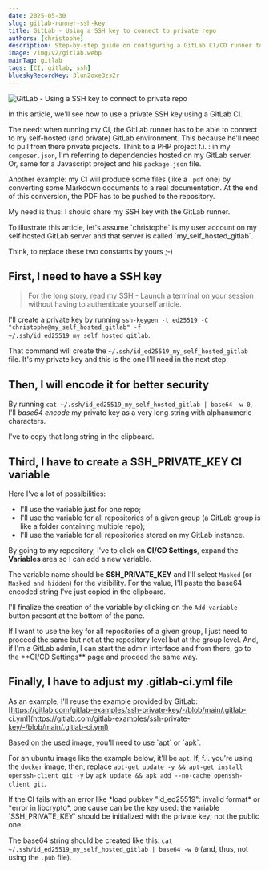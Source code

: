 ```yaml
---
date: 2025-05-30
slug: gitlab-runner-ssh-key
title: GitLab - Using a SSH key to connect to private repo
authors: [christophe]
description: Step-by-step guide on configuring a GitLab CI/CD runner to securely use a private SSH key for accessing and cloning private repositories.
image: /img/v2/gitlab.webp
mainTag: gitlab
tags: [CI, gitlab, ssh]
blueskyRecordKey: 3lun2oxe3zs2r
---
```

<!-- cspell:ignore libcrypto -->

![GitLab - Using a SSH key to connect to private repo](/img/v2/gitlab.webp)

In this article, we'll see how to use a private SSH key using a GitLab CI.

The need: when running my CI, the GitLab runner has to be able to connect to my self-hosted (and private) GitLab environment. This because he'll need to pull from there private projects. Think to a PHP project f.i. : in my `composer.json`, I'm referring to dependencies hosted on my GitLab server. Or, same for a Javascript project and his `package.json` file.

Another example: my CI will produce some files (like a `.pdf` one) by converting some Markdown documents to a real documentation. At the end of this conversion, the PDF has to be pushed to the repository.

My need is thus: I should share my SSH key with the GitLab runner.

<!-- truncate -->

<AlertBox variant="info" title="">
To illustrate this article, let's assume `christophe` is my user account on my self hosted GitLab server and that server is called `my_self_hosted_gitlab`.

Think, to replace these two constants by yours ;-)

</AlertBox>

## First, I need to have a SSH key

> For the long story, read my <Link to="/blog/linux-ssh-scp">SSH - Launch a terminal on your session without having to authenticate yourself</Link> article.

I'll create a private key by running `ssh-keygen -t ed25519 -C "christophe@my_self_hosted_gitlab" -f ~/.ssh/id_ed25519_my_self_hosted_gitlab`.

That command will create the `~/.ssh/id_ed25519_my_self_hosted_gitlab` file. It's my private key and this is the one I'll need in the next step.

## Then, I will encode it for better security

By running `cat ~/.ssh/id_ed25519_my_self_hosted_gitlab | base64 -w 0`, I'll *base64 encode* my private key as a very long string with alphanumeric characters.

I've to copy that long string in the clipboard.

## Third, I have to create a SSH_PRIVATE_KEY CI variable

Here I've a lot of possibilities:

* I'll use the variable just for one repo;
* I'll use the variable for all repositories of a given group (a GitLab group is like a folder containing multiple repo);
* I'll use the variable for all repositories stored on my GitLab instance.

By going to my repository, I've to click on **CI/CD Settings**, expand the **Variables** area so I can add a new variable.

The variable name should be **SSH_PRIVATE_KEY** and I'll select `Masked` (or `Masked and hidden`) for the visibility. For the value, I'll paste the base64 encoded string I've just copied in the clipboard.

I'll finalize the creation of the variable by clicking on the `Add variable` button present at the bottom of the pane.

<AlertBox variant="info" title="">
If I want to use the key for all repositories of a given group, I just need to proceed the same but not at the repository level but at the group level.

</AlertBox>

<AlertBox variant="info" title="">
And, if I'm a GitLab admin, I can start the admin interface and from there, go to the **CI/CD Settings** page and proceed the same way.

</AlertBox>

## Finally, I have to adjust my .gitlab-ci.yml file

As an example, I'll reuse the example provided by GitLab: [https://gitlab.com/gitlab-examples/ssh-private-key/-/blob/main/.gitlab-ci.yml](https://gitlab.com/gitlab-examples/ssh-private-key/-/blob/main/.gitlab-ci.yml)

<AlertBox variant="note" title="">
Based on the used image, you'll need to use `apt` or `apk`.

For an ubuntu image like the example below, it'll be `apt`. If, f.i. you're using the `docker` image, then, replace
`apt-get update -y && apt-get install openssh-client git -y` by `apk update && apk add --no-cache openssh-client git`.

</AlertBox>

<Snippet filename=".gitlab-ci.yml" source="./files/.gitlab-ci.yml" />

<AlertBox variant="note" title="">
If the CI fails with an error like *load pubkey "id_ed25519": invalid format* or *error in libcrypto*, one cause can be the key used: the variable `SSH_PRIVATE_KEY` should be initialized with the private key; not the public one.

The base64 string should be created like this: `cat ~/.ssh/id_ed25519_my_self_hosted_gitlab | base64 -w 0` (and, thus, not using the `.pub` file).

</AlertBox>
